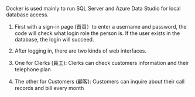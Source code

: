Docker is used mainly to run SQL Server and Azure Data Studio for local database access.


1. First with a sign-in page (首頁）to enter a username and password, the code will check what login role the person is. If the user exists in the database, the login will succeed.

2. After logging in, there are two kinds of web interfaces.

3. One for Clerks (員工): Clerks can check customers information and their telephone plan

4. The other for Customers (顧客): Customers can inquire about their call records and bill every month
